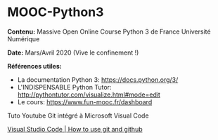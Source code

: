 # MOOC-Python3
**Contenu:** Massive Open Online Course Python 3 de France Université Numérique

**Date:** Mars/Avril 2020 (Vive le confinement !)

**Références utiles:**

- La documentation Python 3: https://docs.python.org/3/
- L'INDISPENSABLE Python Tutor: http://pythontutor.com/visualize.html#mode=edit
- Le cours: https://www.fun-mooc.fr/dashboard


Tuto Youtube Git intégré à Microsoft Visual Code

[Visual Studio Code | How to use git and github](https://www.youtube.com/watch?v=Fk12ELJ9Bww)
